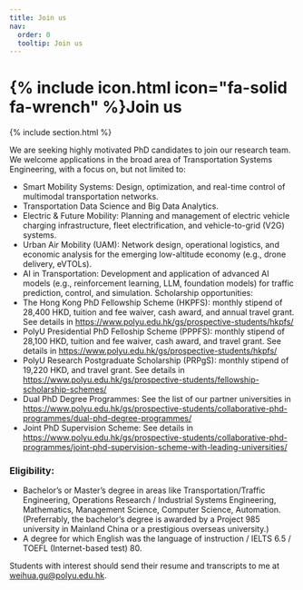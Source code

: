 ```yaml
---
title: Join us
nav:
  order: 0
  tooltip: Join us
---
```


# {% include icon.html icon="fa-solid fa-wrench" %}Join us

{% include section.html %}

We are seeking highly motivated PhD candidates to join our research team. We welcome applications in the broad area of Transportation Systems Engineering, with a focus on, but not limited to:
-	Smart Mobility Systems: Design, optimization, and real-time control of multimodal transportation networks.
-	Transportation Data Science and Big Data Analytics.
-	Electric & Future Mobility: Planning and management of electric vehicle charging infrastructure, fleet electrification, and vehicle-to-grid (V2G) systems.
-	Urban Air Mobility (UAM): Network design, operational logistics, and economic analysis for the emerging low-altitude economy (e.g., drone delivery, eVTOLs).
-	AI in Transportation: Development and application of advanced AI models (e.g., reinforcement learning, LLM, foundation models) for traffic prediction, control, and simulation.
Scholarship opportunities:
-	The Hong Kong PhD Fellowship Scheme (HKPFS): monthly stipend of 28,400 HKD, tuition and fee waiver, cash award, and annual travel grant. See details in https://www.polyu.edu.hk/gs/prospective-students/hkpfs/ 
-	PolyU Presidential PhD Felloship Scheme (PPPFS): monthly stipend of 28,100 HKD, tuition and fee waiver, cash award, and travel grant. See details in https://www.polyu.edu.hk/gs/prospective-students/hkpfs/ 
-	PolyU Research Postgraduate Scholarship (PRPgS): monthly stipend of 19,220 HKD, and travel grant. See details in https://www.polyu.edu.hk/gs/prospective-students/fellowship-scholarship-schemes/ 
-	Dual PhD Degree Programmes: See the list of our partner universities in https://www.polyu.edu.hk/gs/prospective-students/collaborative-phd-programmes/dual-phd-degree-programmes/
-	Joint PhD Supervision Scheme: See details in https://www.polyu.edu.hk/gs/prospective-students/collaborative-phd-programmes/joint-phd-supervision-scheme-with-leading-universities/ 

### Eligibility:
-	Bachelor’s or Master’s degree in areas like Transportation/Traffic Engineering, Operations Research / Industrial Systems Engineering, Mathematics, Management Science, Computer Science, Automation. (Preferrably, the bachelor’s degree is awarded by a Project 985 university in Mainland China or a prestigious overseas university.)
-	A degree for which English was the language of instruction / IELTS 6.5 / TOEFL (Internet-based test) 80.

Students with interest should send their resume and transcripts to me at weihua.gu@polyu.edu.hk.
